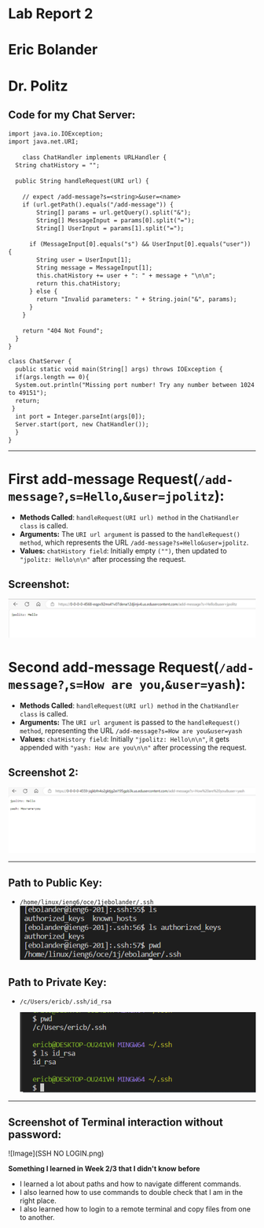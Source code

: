 # Lab Report 2 
# Eric Bolander
# Dr. Politz

## Code for my Chat Server: 
```
import java.io.IOException;
import java.net.URI;

    class ChatHandler implements URLHandler {
  String chatHistory = "";

  public String handleRequest(URI url) {

    // expect /add-message?s=<string>&user=<name>
    if (url.getPath().equals("/add-message")) {
        String[] params = url.getQuery().split("&");
        String[] MessageInput = params[0].split("=");
        String[] UserInput = params[1].split("=");
      
      if (MessageInput[0].equals("s") && UserInput[0].equals("user")) {
        String user = UserInput[1];
        String message = MessageInput[1];
        this.chatHistory += user + ": " + message + "\n\n";
        return this.chatHistory;
      } else {
        return "Invalid parameters: " + String.join("&", params);
      }
    }

    return "404 Not Found";
  }
}
```

```
class ChatServer {
  public static void main(String[] args) throws IOException {
  if(args.length == 0){
  System.out.println("Missing port number! Try any number between 1024 to 49151");
  return;
 }
  int port = Integer.parseInt(args[0]);
  Server.start(port, new ChatHandler());
  }
}
```

--- 

# First add-message Request(`/add-message?`,`s=Hello`,`&user=jpolitz`):
*  **Methods Called**: `handleRequest(URI url) method` in the `ChatHandler class` is called.
*  **Arguments:** The `URI url argument` is passed to the `handleRequest() method`, which represents the URL `/add-message?s=Hello&user=jpolitz`.
*  **Values:** `chatHistory field`: Initially empty `("")`, then updated to `"jpolitz: Hello\n\n"` after processing the request.
  ## Screenshot: 
   ![Image](addmessage1.png)

# Second add-message Request(`/add-message?`,`s=How are you`,`&user=yash`):
*  **Methods Called**: `handleRequest(URI url) method` in the `ChatHandler class` is called.
*  **Arguments:** The `URI url argument` is passed to the `handleRequest() method`, representing the URL `/add-message?s=How are you&user=yash`
*  **Values:** `chatHistory field`: Initially `"jpolitz: Hello\n\n"`, it gets appended with `"yash: How are you\n\n"` after processing the request.
  ## Screenshot 2: 
   ![Image](add-message2.png)
  
--- 
  
 ## Path to Public Key:
* `/home/linux/ieng6/oce/1jebolander/.ssh`
![Image](publickey.png)


## Path to Private Key: 
  * `/c/Users/ericb/.ssh/id_rsa`

    
      ![Image](privatekey.png)
  ---
  
  ## Screenshot of Terminal interaction without password: 
 ![Image](SSH NO LOGIN.png)


  **Something I learned in Week 2/3 that I didn't know before**
  * I learned a lot about paths and how to navigate different commands.
  * I also learned how to use commands to double check that I am in the right place.
  * I also learned how to login to a remote terminal and copy files from one to another. 
  
